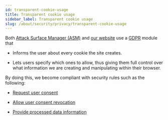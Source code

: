 ```yaml
---
id: transparent-cookie-usage
title: Transparent cookie usage
sidebar_label: Transparent cookie usage
slug: /about/security/privacy/transparent-cookie-usage
---
```


Both
[Attack Surface Manager (ASM)](https://app.fluidattacks.com/)
and [our website](https://fluidattacks.com/)
use a [GDPR](https://en.wikipedia.org/wiki/General_Data_Protection_Regulation)
module that

- Informs the user about every cookie the site creates.

- Lets users specify which ones to allow,
thus giving them full control
over what information we are creating
and manipulating within their browser.

By doing this,
we become compliant with security rules
such as the following:

- [Request user consent](/criteria/requirements/privacy/310)

- [Allow user consent revocation](/criteria/requirements/privacy/312)

- [Provide processed data information](/criteria/requirements/privacy/315)

